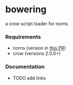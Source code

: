 # bowering

a crow script loader for norns

### Requirements

- norns (version in [this PR](https://github.com/monome/norns/pull/1312))
- crow (versions 2.0.0+)

### Documentation

- TODO add links
